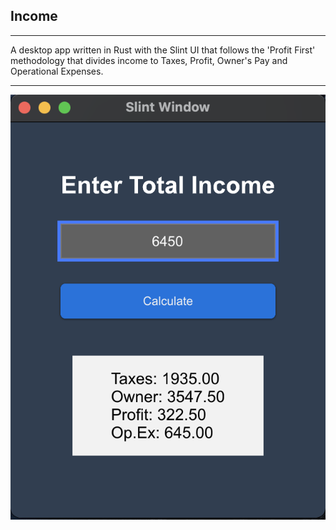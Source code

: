 ## Income
________________________________________________________________
A desktop app written in Rust with the Slint UI that follows the 'Profit First' methodology that divides income to Taxes, Profit, Owner's Pay and Operational Expenses.
________________________________________________________________
![img](https://github.com/petrostrak/income/blob/main/income.png)